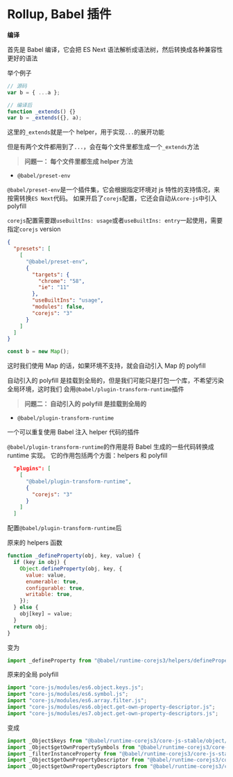 # Rollup, Babel 插件

**编译**

首先是 Babel 编译，它会把 ES Next 语法解析成语法树，然后转换成各种兼容性更好的语法

举个例子

```js
// 源码
var b = { ...a };

// 编译后
function _extends() {}
var b = _extends({}, a);
```

这里的`_extends`就是一个 helper，用于实现`...`的展开功能

但是有两个文件都用到了`...`，会在每个文件里都生成一个`_extends`方法

> **问题一： 每个文件里都生成 helper 方法**

- `@babel/preset-env`

`@babel/preset-env`是一个插件集，它会根据指定环境对 js 特性的支持情况，来按需转换`ES Next`代码。
如果开启了`corejs`配置，它还会自动从`core-js`中引入 polyfill

`corejs`配置需要跟`useBuiltIns: usage`或者`useBuiltIns: entry`一起使用，需要指定`corejs` version

```json
{
  "presets": [
    [
      "@babel/preset-env",
      {
        "targets": {
          "chrome": "58",
          "ie": "11"
        },
        "useBuiltIns": "usage",
        "modules": false,
        "corejs": "3"
      }
    ]
  ]
}
```

```js
const b = new Map();
```

这时我们使用 Map 的话，如果环境不支持，就会自动引入 Map 的 polyfill

自动引入的 polyfill 是挂载到全局的，但是我们可能只是打包一个库，不希望污染全局环境，这时我们
会用`@babel/plugin-transform-runtime`插件

> **问题二： 自动引入的 polyfill 是挂载到全局的**

- `@babel/plugin-transform-runtime`

一个可以重复使用 Babel 注入 helper 代码的插件

`@babel/plugin-transform-runtime`的作用是将 Babel 生成的一些代码转换成 runtime 实现。
它的作用包括两个方面：helpers 和 polyfill

```json
  "plugins": [
    [
      "@babel/plugin-transform-runtime",
      {
        "corejs": "3"
      }
    ]
  ]
```

配置`@babel/plugin-transform-runtime`后

原来的 helpers 函数

```js
function _defineProperty(obj, key, value) {
  if (key in obj) {
    Object.defineProperty(obj, key, {
      value: value,
      enumerable: true,
      configurable: true,
      writable: true,
    });
  } else {
    obj[key] = value;
  }
  return obj;
}
```

变为

```js
import _defineProperty from "@babel/runtime-corejs3/helpers/defineProperty";
```

原来的全局 polyfill

```js
import "core-js/modules/es6.object.keys.js";
import "core-js/modules/es6.symbol.js";
import "core-js/modules/es6.array.filter.js";
import "core-js/modules/es6.object.get-own-property-descriptor.js";
import "core-js/modules/es7.object.get-own-property-descriptors.js";
```

变成

```js
import _Object$keys from "@babel/runtime-corejs3/core-js-stable/object/keys";
import _Object$getOwnPropertySymbols from "@babel/runtime-corejs3/core-js-stable/object/get-own-property-symbols";
import _filterInstanceProperty from "@babel/runtime-corejs3/core-js-stable/instance/filter";
import _Object$getOwnPropertyDescriptor from "@babel/runtime-corejs3/core-js-stable/object/get-own-property-descriptor";
import _Object$getOwnPropertyDescriptors from "@babel/runtime-corejs3/core-js-stable/object/get-own-property-descriptors";
```

